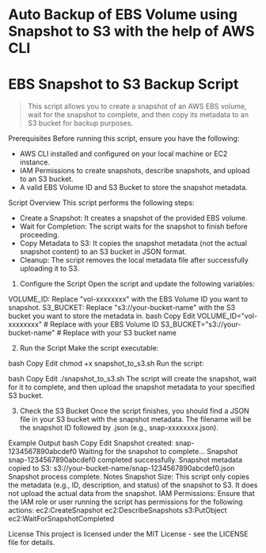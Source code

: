 # Auto Backup of EBS Volume using Snapshot to S3 with the help of AWS CLI

# EBS Snapshot to S3 Backup Script
> This script allows you to create a snapshot of an AWS EBS volume, wait for the snapshot to complete, and    then copy its metadata to an S3 bucket for backup purposes.

Prerequisites
Before running this script, ensure you have the following:

* AWS CLI installed and configured on your local machine or EC2 instance.
* IAM Permissions to create snapshots, describe snapshots, and upload to an S3 bucket.
* A valid EBS Volume ID and S3 Bucket to store the snapshot metadata.

Script Overview
This script performs the following steps:

* Create a Snapshot: It creates a snapshot of the provided EBS volume.
* Wait for Completion: The script waits for the snapshot to finish before proceeding.
* Copy Metadata to S3: It copies the snapshot metadata (not the actual snapshot content) to an S3 bucket in  JSON format.
* Cleanup: The script removes the local metadata file after successfully uploading it to S3.

1. Configure the Script
Open the script and update the following variables:

VOLUME_ID: Replace "vol-xxxxxxxx" with the EBS Volume ID you want to snapshot.
S3_BUCKET: Replace "s3://your-bucket-name" with the S3 bucket you want to store the metadata in.
bash
Copy
Edit
VOLUME_ID="vol-xxxxxxxx"       # Replace with your EBS Volume ID
S3_BUCKET="s3://your-bucket-name"  # Replace with your S3 bucket name

2. Run the Script
Make the script executable:

bash
Copy
Edit
chmod +x snapshot_to_s3.sh
Run the script:

bash
Copy
Edit
./snapshot_to_s3.sh
The script will create the snapshot, wait for it to complete, and then upload the snapshot metadata to your specified S3 bucket.

3. Check the S3 Bucket
Once the script finishes, you should find a JSON file in your S3 bucket with the snapshot metadata. The filename will be the snapshot ID followed by .json (e.g., snap-xxxxxxxx.json).

Example Output
bash
Copy
Edit
Snapshot created: snap-1234567890abcdef0
Waiting for the snapshot to complete...
Snapshot snap-1234567890abcdef0 completed successfully.
Snapshot metadata copied to S3: s3://your-bucket-name/snap-1234567890abcdef0.json
Snapshot process complete.
Notes
Snapshot Size: This script only copies the metadata (e.g., ID, description, and status) of the snapshot to S3. It does not upload the actual data from the snapshot.
IAM Permissions: Ensure that the IAM role or user running the script has permissions for the following actions:
ec2:CreateSnapshot
ec2:DescribeSnapshots
s3:PutObject
ec2:WaitForSnapshotCompleted

License
This project is licensed under the MIT License - see the LICENSE file for details.



